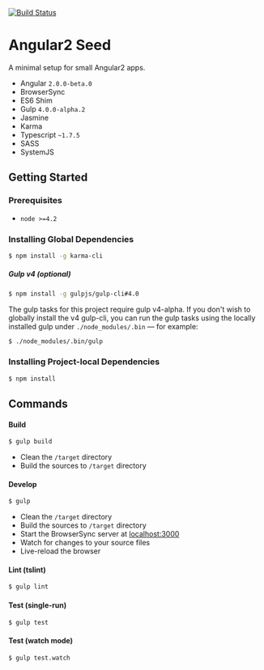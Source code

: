 [![Build Status](https://travis-ci.org/r-park/angular2-seed.svg?branch=master)](https://travis-ci.org/r-park/angular2-seed)


# Angular2 Seed
A minimal setup for small Angular2 apps.

- Angular `2.0.0-beta.0`
- BrowserSync
- ES6 Shim
- Gulp `4.0.0-alpha.2`
- Jasmine
- Karma
- Typescript `~1.7.5`
- SASS
- SystemJS


## Getting Started
### Prerequisites
- `node >=4.2`

### Installing Global Dependencies
```bash
$ npm install -g karma-cli
```

##### Gulp v4 (optional)
```bash
$ npm install -g gulpjs/gulp-cli#4.0
```
The gulp tasks for this project require gulp v4-alpha. If you don't wish to globally install the v4 gulp-cli, you can run the gulp tasks using the locally installed gulp under `./node_modules/.bin` — for example:
```bash
$ ./node_modules/.bin/gulp
```


### Installing Project-local Dependencies
```bash
$ npm install
```


## Commands
#### Build
```bash
$ gulp build
```
- Clean the `/target` directory
- Build the sources to `/target` directory

#### Develop
```bash
$ gulp
```
- Clean the `/target` directory
- Build the sources to `/target` directory
- Start the BrowserSync server at <a href="http://localhost:3000" target="_blank">localhost:3000</a>
- Watch for changes to your source files
- Live-reload the browser

#### Lint (tslint)
```bash
$ gulp lint
```

#### Test (single-run)
```bash
$ gulp test
```

#### Test (watch mode)
```bash
$ gulp test.watch
```
